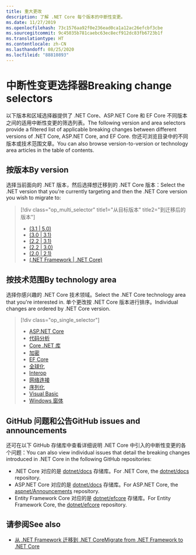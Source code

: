 ```yaml
---
title: 重大更改
description: 了解 .NET Core 每个版本的中断性变更。
ms.date: 11/27/2019
ms.openlocfilehash: 73c1576aa92f0e236ead0ca1a12ac26efcbf3cbe
ms.sourcegitcommit: 9c45035b781caebc63ec8ecf912dc83fb6723b1f
ms.translationtype: HT
ms.contentlocale: zh-CN
ms.lasthandoff: 08/25/2020
ms.locfileid: "88810893"
---
```

# <a name="breaking-change-selectors"></a><span data-ttu-id="f26f1-103">中断性变更选择器</span><span class="sxs-lookup"><span data-stu-id="f26f1-103">Breaking change selectors</span></span>

<span data-ttu-id="f26f1-104">以下版本和区域选择器提供了 .NET Core、ASP.NET Core 和 EF Core 不同版本之间的适用中断性变更的筛选列表。</span><span class="sxs-lookup"><span data-stu-id="f26f1-104">The following version and area selectors provide a filtered list of applicable breaking changes between different versions of .NET Core, ASP.NET Core, and EF Core.</span></span> <span data-ttu-id="f26f1-105">你还可浏览目录中的不同版本或技术范围文章。</span><span class="sxs-lookup"><span data-stu-id="f26f1-105">You can also browse version-to-version or technology area articles in the table of contents.</span></span>

## <a name="by-version"></a><span data-ttu-id="f26f1-106">按版本</span><span class="sxs-lookup"><span data-stu-id="f26f1-106">By version</span></span>

<span data-ttu-id="f26f1-107">选择当前面向的 .NET 版本，然后选择想迁移到的 .NET Core 版本：</span><span class="sxs-lookup"><span data-stu-id="f26f1-107">Select the .NET version that you're currently targeting and then the .NET Core version you wish to migrate to:</span></span>

> [!div class="op_multi_selector" title1="从目标版本" title2="到迁移后的版本"]
>
> - [(3.1 | 5.0)](3.1-5.0.md)
> - [(3.0 | 3.1)](3.0-3.1.md)
> - [(2.2 | 3.1)](2.2-3.1.md)
> - [(2.2 | 3.0)](2.2-3.0.md)
> - [(2.0 | 2.1)](2.0-2.1.md)
> - [(.NET Framework | .NET Core)](fx-core.md)

## <a name="by-technology-area"></a><span data-ttu-id="f26f1-116">按技术范围</span><span class="sxs-lookup"><span data-stu-id="f26f1-116">By technology area</span></span>

<span data-ttu-id="f26f1-117">选择你感兴趣的 .NET Core 技术领域。</span><span class="sxs-lookup"><span data-stu-id="f26f1-117">Select the .NET Core technology area that you're interested in.</span></span> <span data-ttu-id="f26f1-118">单个更改按 .NET Core 版本进行排序。</span><span class="sxs-lookup"><span data-stu-id="f26f1-118">Individual changes are ordered by .NET Core version.</span></span>

> [!div class="op_single_selector"]
>
> - [ASP.NET Core](aspnetcore.md)
> - [代码分析](code-analysis.md)
> - [Core .NET 库](corefx.md)
> - [加密](cryptography.md)
> - [EF Core](/ef/core/what-is-new/ef-core-3.0/breaking-changes)
> - [全球化](globalization.md)
> - [Interop](interop.md)
> - [网络连接](networking.md)
> - [序列化](serialization.md)
> - [Visual Basic](visualbasic.md)
> - [Windows 窗体](winforms.md)

## <a name="github-issues-and-announcements"></a><span data-ttu-id="f26f1-130">GitHub 问题和公告</span><span class="sxs-lookup"><span data-stu-id="f26f1-130">GitHub issues and announcements</span></span>

<span data-ttu-id="f26f1-131">还可在以下 GitHub 存储库中查看详细说明 .NET Core 中引入的中断性变更的各个问题：</span><span class="sxs-lookup"><span data-stu-id="f26f1-131">You can also view individual issues that detail the breaking changes introduced in .NET Core in the following GitHub repositories:</span></span>

- <span data-ttu-id="f26f1-132">.NET Core 对应的是 [dotnet/docs](https://github.com/dotnet/docs/issues?q=is%3Aissue+label%3Abreaking-change) 存储库。</span><span class="sxs-lookup"><span data-stu-id="f26f1-132">For .NET Core, the [dotnet/docs](https://github.com/dotnet/docs/issues?q=is%3Aissue+label%3Abreaking-change) repository.</span></span>
- <span data-ttu-id="f26f1-133">ASP.NET Core 对应的是 [dotnet/docs](https://github.com/aspnet/Announcements/issues?q=is%3Aissue+is%3Aopen+label%3A%22Breaking+change%22+label%3A3.0.0) 存储库。</span><span class="sxs-lookup"><span data-stu-id="f26f1-133">For ASP.NET Core, the [aspnet/Announcements](https://github.com/aspnet/Announcements/issues?q=is%3Aissue+is%3Aopen+label%3A%22Breaking+change%22+label%3A3.0.0) repository.</span></span>
- <span data-ttu-id="f26f1-134">Entity Framework Core 对应的是 [dotnet/efcore](https://github.com/dotnet/efcore/issues?q=is%3Aopen+is%3Aissue+label%3Abreaking-change) 存储库。</span><span class="sxs-lookup"><span data-stu-id="f26f1-134">For Entity Framework Core, the [dotnet/efcore](https://github.com/dotnet/efcore/issues?q=is%3Aopen+is%3Aissue+label%3Abreaking-change) repository.</span></span>

## <a name="see-also"></a><span data-ttu-id="f26f1-135">请参阅</span><span class="sxs-lookup"><span data-stu-id="f26f1-135">See also</span></span>

- [<span data-ttu-id="f26f1-136">从 .NET Framework 迁移到 .NET Core</span><span class="sxs-lookup"><span data-stu-id="f26f1-136">Migrate from .NET Framework to .NET Core</span></span>](../porting/index.md)

